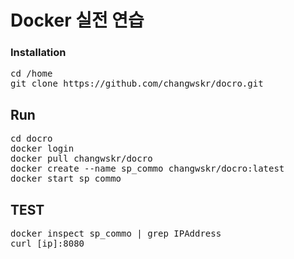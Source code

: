 # Docker 실전 연습

### Installation
<pre>
cd /home
git clone https://github.com/changwskr/docro.git
</pre>

## Run
<pre>
cd docro
docker login
docker pull changwskr/docro
docker create --name sp_commo changwskr/docro:latest
docker start sp_commo
</pre>

## TEST
<pre>
docker inspect sp_commo | grep IPAddress
curl [ip]:8080
</pre>
